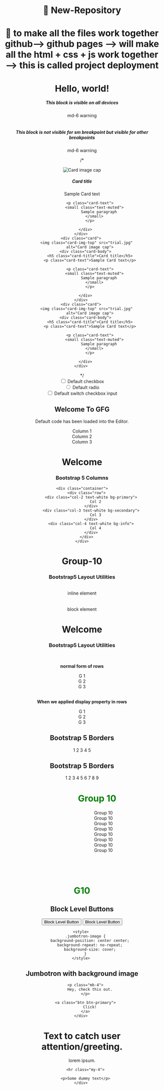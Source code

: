 # 🌟 New-Repository 
# 📌 to make all the files work together github--> github pages --> will make all the html + css + js work together --> this is called project deployment  

<!DOCTYPE html>
 <html>
 <head> 
<title>Bootstrap 101 Template</title> 
<meta name="viewport" content="width=device-width, initial-scale=1.0">
 <!-- Bootstrap --> 
<link href="css/bootstrap.min.css" rel="stylesheet"> 
</head>
<body> 
<h1>Hello, world!</h1>
 <!-- jQuery (necessary for Bootstrap's JavaScript plugins) -->
 <script src=“https://code.jquery.com/jquery.js”></script>
 <!-- Include all compiled plugins (below), or include individual files as needed --> 
<script src="js/bootstrap.min.js"></script>
<!DOCTYPE html>
 <html lang="en"> 
<head> <title>Bootstrap - Breakpoint</title>
 <meta charset="UTF-8"> 
<meta http-equiv="X-UA-Compatible" content="IE=edge">
 <meta name="viewport" content="width=device-width, initial-scale=1.0"> 
<link href="https://cdn.jsdelivr.net/npm/bootstrap@5.3.0-alpha3/dist/css/bootstrap.min.css" rel="stylesheet"> <script src="https://cdn.jsdelivr.net/npm/bootstrap@5.3.0-alpha3/dist/js/bootstrap.bundle.min.js"> </script> 
<style> 
.custom-class { 
display: none; 
} 
@media (min-width: 768px) 
{ .custom-class { 
display: block; } @media (min-width: 768px) { .custom-class { display: block; } } </style> </head>
<body> 
    
<h5>This block is visible on all devices</h5> 
<div class="container-fluid mt-2 "> <div class="row"> 
<div class="col-md-6 bg-warning p-3"> md-6 warning 
</div> 
</div> 
</div><br> 
<h5>This block is not visible for sm breakpoint but visible for other breakpoints</h5> 
<div class="container-fluid mt-2 custom-class"> 
<div class="row"> 
<div class="col-md-6 bg-warning p-3"> md-6 warning
 </div> 
</div> 
</div>


/* <div class="card-deck"> 
	<div class="card"> 
		<img class="card-img-top" src="trial.jpg" alt="Card image cap"> 
		<div class="card-body"> 
			<h5 class="card-title">Card title</h5> 
			<p class="card-text">Sample Card text</p> 

			<p class="card-text"> 
				<small class="text-muted"> 
					Sample paragraph 
				</small> 
			</p> 

		</div> 
	</div> 
	<div class="card"> 
		<img class="card-img-top" src="trial.jpg"
			alt="Card image cap"> 
		<div class="card-body"> 
			<h5 class="card-title">Card title</h5> 
			<p class="card-text">Sample Card text</p> 

			<p class="card-text"> 
				<small class="text-muted"> 
					Sample paragraph 
				</small> 
			</p> 

		</div> 
	</div> 
	<div class="card"> 
		<img class="card-img-top" src="trial.jpg"
			alt="Card image cap"> 
		<div class="card-body"> 
			<h5 class="card-title">Card title</h5> 
			<p class="card-text">Sample Card text</p> 

			<p class="card-text"> 
				<small class="text-muted"> 
					Sample paragraph 
				</small> 
			</p> 

		</div> 
	</div> 
</div> */
<div class="form-check"> 
    <input class="form-check-input" type="checkbox" value="" id="flexCheckDefault"> 
    <label class="form-check-label" for="flexCheckDefault"> 
        Default checkbox 
    </label> 
    </div> 
    <div class="form-check"> 
    <input class="form-check-input" type="radio" name="flexRadioDefault" id="flexRadioDefault1"> 
    <label class="form-check-label" for="flexRadioDefault1"> 
        Default radio 
    </label> 
    </div> 
    <div class="form-check form-switch"> 
    <input class="form-check-input" type="checkbox" id="flexSwitchCheckDefault"> 
    <label class="form-check-label" for="flexSwitchCheckDefault"> 
        Default switch checkbox input 
    </label> 
    </div>
</body>
</html>
<!DOCTYPE html>
<html lang="en">
<head>
    <meta charset="UTF-8">
    <meta name="viewport" 
          content="width=device-width, 
                   initial-scale=1.0">
    <title>Bootstrap 5 Layout Breakpoints Example</title>
    <!-- Add the Bootstrap CSS link -->
    <link href=
"https://cdn.jsdelivr.net/npm/bootstrap@5.3.0/dist/css/bootstrap.min.css" 
          rel="stylesheet">
</head>
<body>
    <div class="container text-center mt-5">
        <h2>
            Welcome To
            <span class="text-success">
                GFG
            </span>
        </h2>
        <p>
            Default code has been loaded 
            into the Editor.
        </p>
        <div class="row">
            <div class="col-sm-4 bg-primary">
                Column 1
            </div>
            <div class="col-sm-4 bg-info">
                Column 2
            </div>
            <div class="col-sm-4 bg-danger">
                Column 3
            </div>
        </div>
    </div>
</body>
</html>
<!DOCTYPE html>
<html lang="en">

<head>
	<meta charset="UTF-8">
	<meta name="viewport" content=
		"width=device-width, initial-scale=1.0">
	<link href=
"https://cdn.jsdelivr.net/npm/bootstrap@5.0.2/dist/css/bootstrap.min.css"
		rel="stylesheet"
		>
</head>

<body>
	<h1 class="text-success">
		Welcome
	</h1>
	<h3>Bootstrap 5 Columns</h3>

	<div class="container">
		<div class="row">
			<div class="col-2 text-white bg-primary">
				Col 2
			</div>
			<div class="col-3 text-white bg-secondary">
				Col 3
			</div>
			<div class="col-4 text-white bg-info">
				Col 4
			</div>
		</div>
	</div>
</body>

</html>
<!DOCTYPE html>
<html>

<head>
	<!-- Bootstrap CDN -->
	<link rel="stylesheet"
		href=
"https://stackpath.bootstrapcdn.com/bootstrap/5.0.0-alpha1/css/bootstrap.min.css"
		crossorigin="anonymous"> 
</head>

<body class="m-2">
	<h1 class="text-success"> Group-10 </h1>
	<h3>Bootstrap5 Layout Utilities</h3>
	<br>
	<section class="d-inline p-2 bg-primary text-white">
		 inline element
	</section>
	<br>
	<br>
	<section class="d-block p-2 bg-dark text-white">
		 block element
	</section>
</body>
</html>
<!DOCTYPE html>
<html>

<head>
	<!-- Bootstrap CDN -->
	<link rel="stylesheet"
		href=
"https://stackpath.bootstrapcdn.com/bootstrap/5.0.0-alpha1/css/bootstrap.min.css"
		crossorigin="anonymous">
</head>

<body class="m-2">
	<h1 class="text-success"> Welcome </h1>
	<h3>Bootstrap5 Layout Utilities</h3>
	<br>
	<p><b>normal form of rows</b></p>
	<section>
		<div class="p-2 border">G 1</div>
		<div class="p-2 border">G 2</div>
		<div class="p-2 border">G 3</div>
	</section>
	<br>
	<p><b>When we applied display property in rows</b></p>
	<section class="d-flex ">
		<div class="p-2 border">G 1</div>
		<div class="p-2 border">G 2</div>
		<div class="p-2 border">G 3</div>
	</section> 
</body>
</html>
<!DOCTYPE html>
<html lang="en">
<head>
    <title> Bootstrap 5 Borders </title>
    <link href=
"https://cdn.jsdelivr.net/npm/bootstrap@5.0.2/dist/css/bootstrap.min.css" 
        rel="stylesheet" integrity=
"sha384-EVSTQN3/azprG1Anm3QDgpJLIm9Nao0Yz1ztcQTwFspd3yD65VohhpuuCOmLASjC" 
            crossorigin="anonymous">
    <script src=
"https://cdn.jsdelivr.net/npm/bootstrap@5.0.2/dist/js/bootstrap.bundle.min.js"
            integrity=
"sha384-MrcW6ZMFYlzcLA8Nl+NtUVF0sA7MsXsP1UyJoMp4YLEuNSfAP+JcXn/tWtIaxVXM"
            crossorigin="anonymous">
    </script>
</head>

<body>
    <h2 class="text-center">Bootstrap 5 Borders</h2>
    <div class="text-center">
        <span class="border border-4">1</span>
        <span class="border-top border-5">2</span>
        <span class="border-end border-4">3</span>
        <span class="border-bottom border-5">4</span>
        <span class="border-start border-3">5</span>  
    </div>
</body>
</html>
<!DOCTYPE html>
<html lang="en">
<head>
    <title> Bootstrap 5 Borders </title>
    <link href=
"https://cdn.jsdelivr.net/npm/bootstrap@5.0.2/dist/css/bootstrap.min.css" 
         rel="stylesheet" integrity=
"sha384-EVSTQN3/azprG1Anm3QDgpJLIm9Nao0Yz1ztcQTwFspd3yD65VohhpuuCOmLASjC" 
         crossorigin="anonymous">
    <script src=
"https://cdn.jsdelivr.net/npm/bootstrap@5.0.2/dist/js/bootstrap.bundle.min.js"
            integrity=
"sha384-MrcW6ZMFYlzcLA8Nl+NtUVF0sA7MsXsP1UyJoMp4YLEuNSfAP+JcXn/tWtIaxVXM"
            crossorigin="anonymous">
    </script>
</head>

<body>
    <h2 class="text-center">
        Bootstrap 5 Borders
    </h2>
    <div class="text-center">
        <span class="border border-primary">
            1
        </span>
        <span class="border border-secondary">
            2
        </span>
        <span class="border border-success">
            3
        </span>
        <span class="border border-danger">
            4
        </span>
        <span class="border border-warning">
            5
        </span>
        <span class="border border-info">
            6
        </span>
        <span class="border border-light">
            7
        </span>
        <span class="border border-dark">
            8
        </span>
        <span class="border border-white">
            9
        </span>
    </div>
</body>
</html>
<!DOCTYPE html>
<html>
<head>
    <title>
        Bootstrap 5 | Alerts
    </title>
    <!-- Load Bootstrap -->
    <link rel="stylesheet" href=
"https://stackpath.bootstrapcdn.com/bootstrap/5.0.0-alpha1/css/bootstrap.min.css">
</head>
<body>
    <div style="text-align: center;
            width:600px;">
        <h1 style="color: green;">
            Group 10
        </h1>
    </div>
    <div id="canvas" style="width: 600px;
            height: 200px; margin: 20px;">
        <div class="alert alert-primary" role="alert">
            Group 10
        </div>
        <div class="alert alert-secondary" role="alert">
            Group 10
        </div>
        <div class="alert alert-success" role="alert">
            Group 10
        </div>
        <div class="alert alert-danger" role="alert">
            Group 10
        </div>
        <div class="alert alert-warning" role="alert">
            Group 10
        </div>
        <div class="alert alert-info" role="alert">
            Group 10
        </div>
        <div class="alert alert-light" role="alert">
            Group 10
        </div>
        <div class="alert alert-dark" role="alert">
            Group 10
        </div>
    </div>
</body>
</html>
<!DOCTYPE html>
<html>
  
<head>
    <title>
        Bootstrap 5 | Buttons
    </title>
    <!-- Load Bootstrap -->
    <link rel="stylesheet" href=
"https://stackpath.bootstrapcdn.com/bootstrap/5.0.0-alpha1/css/bootstrap.min.css"
        integrity=
"sha384-r4NyP46KrjDleawBgD5tp8Y7UzmLA05oM1iAEQ17CSuDqnUK2+k9luXQOfXJCJ4I" 
        crossorigin="anonymous">
</head>
<body style="text-align:center;" style="width:700px;">
    <div class="container mt-3">
        <h1 style="color:green;">
            G10
        </h1>
        <h2>Block Level Buttons</h2>
        <button type="button" 
            class="btn btn-block btn-primary">
            Block Level Button
        </button>
        <button type="button" 
            class="btn btn-block btn-success">
            Block Level Button
        </button>
    </div>
</body>
  </html>
  <!DOCTYPE html> 
<html> 

<head> 
	<link rel="stylesheet" href= 
"https://maxcdn.bootstrapcdn.com/bootstrap/4.0.0/css/bootstrap.min.css"
		integrity= 
"sha384-Gn5384xqQ1aoWXA+058RXPxPg6fy4IWvTNh0E263XmFcJlSAwiGgFAW/dAiS6JXm"
		crossorigin="anonymous"> 

	<style> 
		.jumbotron-image { 
			background-position: center center; 
			background-repeat: no-repeat; 
			background-size: cover; 
		} 
	</style> 
</head> 

<body> 
	<div class="jumbotron text-white jumbotron-image shadow"
		style="background-image: url() "> 
		<h2 class="mb-4"> 
			Jumbotron with background image 
		</h2> 

		<p class="mb-4"> 
			Hey, check this out. 
		</p> 

		<a class="btn btn-primary"> 
			Click! 
		</a> 
	</div> 
</body> 

</html>
<!DOCTYPE html> 
<html> 

<head> 
	<link rel="stylesheet" href= 
"https://maxcdn.bootstrapcdn.com/bootstrap/4.0.0/css/bootstrap.min.css"
		integrity= 
"sha384-Gn5384xqQ1aoWXA+058RXPxPg6fy4IWvTNh0E263XmFcJlSAwiGgFAW/dAiS6JXm"
		crossorigin="anonymous"> 
</head> 

<body> 
	<div class="jumbotron"> 
		<h1>Text to catch user attention/greeting.</h1> 
		<p class="lead">lorem ipsum.</p> 

		<hr class="my-4"> 
		
		<p>Some dummy text</p> 
	</div> 
</body> 
</html>
